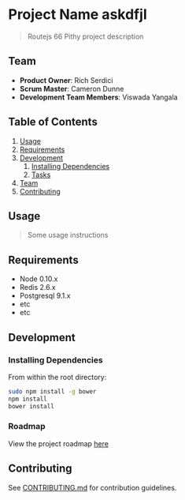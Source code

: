 # Project Name askdfjl
> Routejs 66
> Pithy project description

## Team

  - __Product Owner__: Rich Serdici
  - __Scrum Master__: Cameron Dunne
  - __Development Team Members__: Viswada Yangala

## Table of Contents

1. [Usage](#Usage)
1. [Requirements](#requirements)
1. [Development](#development)
    1. [Installing Dependencies](#installing-dependencies)
    1. [Tasks](#tasks)
1. [Team](#team)
1. [Contributing](#contributing)

## Usage

> Some usage instructions

## Requirements

- Node 0.10.x
- Redis 2.6.x
- Postgresql 9.1.x
- etc
- etc

## Development

### Installing Dependencies

From within the root directory:

```sh
sudo npm install -g bower
npm install
bower install
```

### Roadmap

View the project roadmap [here](https://github.com/routejs-66/routejs-66/issues)


## Contributing

See [CONTRIBUTING.md](CONTRIBUTING.md) for contribution guidelines.
